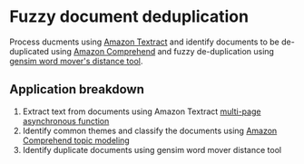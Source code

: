 # Fuzzy document deduplication

Process ducments using [Amazon Textract](https://aws.amazon.com/textract/) and identify documents to be de-duplicated using [Amazon Comprehend](https://aws.amazon.com/comprehend/) and fuzzy de-duplication using [gensim word mover's distance tool](https://radimrehurek.com/gensim/auto_examples/tutorials/run_wmd.html).


## Application breakdown

1. Extract text from documents using Amazon Textract [multi-page asynchronous function](https://docs.aws.amazon.com/textract/latest/dg/async-analyzing-with-sqs.html)
2. Identify common themes and classify the documents using [Amazon Comprehend topic modeling](https://docs.aws.amazon.com/comprehend/latest/dg/topic-modeling.html)
3. Identify duplicate documents using gensim word mover distance tool
